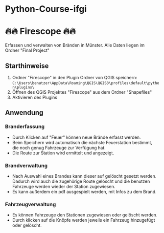 # Python-Course-ifgi

# 🔥🔥 Firescope 🔥🔥
Erfassen und verwalten von Bränden in Münster.
Alle Daten liegen im Ordner "Final Project"

## Starthinweise
1. Ordner "Firescope" in den Plugin Ordner von QGIS speichern:
`C:\Users\benutzer\AppData\Roaming\QGIS\QGIS3\profiles\default\python\plugins\`
2. Öffnen des QGIS Projektes "Firescope" aus dem Ordner "Shapefiles"
3. Aktivieren des Plugins

## Anwendung
### Branderfassung
- Durch Klicken auf "Feuer" können neue Brände erfasst werden.
- Beim Speichern wird automatisch die nächste Feuerstation bestimmt, die noch genug Fahrzeuge zur Verfügung hat.
- Die Route zur Station wird ermittelt und angezeigt.

### Brandverwaltung
- Nach Auswahl eines Brandes kann dieser auf gelöscht gesetzt werden. Dadurch wird auch die zugehörige Route gelöscht und die benutzen Fahrzeuge werden wieder der Station zugewiesen.
- Es kann außerdem ein pdf ausgespielt werden, mit Infos zu dem Brand.

### Fahrzeugverwaltung
- Es können Fahrzeuge den Stationen zugewiesen oder gelöscht werden.
- Durch klicken auf die Knöpfe werden jeweils ein Fahrzeug hinzugefügt oder gelöscht.
